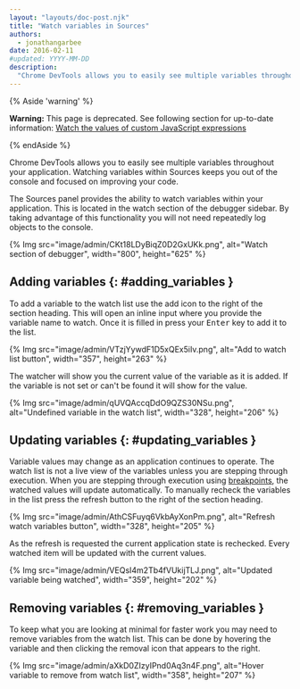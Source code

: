 ```yaml
---
layout: "layouts/doc-post.njk"
title: "Watch variables in Sources"
authors:
  - jonathangarbee
date: 2016-02-11
#updated: YYYY-MM-DD
description:
  "Chrome DevTools allows you to easily see multiple variables throughout your application."
---
```


{% Aside 'warning' %}

**Warning:** This page is deprecated. See following section for up-to-date information: [Watch the
values of custom JavaScript expressions][1]

{% endAside %}

Chrome DevTools allows you to easily see multiple variables throughout your application. Watching
variables within Sources keeps you out of the console and focused on improving your code.

The Sources panel provides the ability to watch variables within your application. This is located
in the watch section of the debugger sidebar. By taking advantage of this functionality you will not
need repeatedly log objects to the console.

{% Img src="image/admin/CKt18LDyBiqZ0D2GxUKk.png", alt="Watch section of debugger", width="800", height="625" %}

## Adding variables {: #adding_variables }

To add a variable to the watch list use the add icon to the right of the section heading. This will
open an inline input where you provide the variable name to watch. Once it is filled in press your
<kbd>Enter</kbd> key to add it to the list.

{% Img src="image/admin/VTzjYywdF1D5xQEx5iIv.png", alt="Add to watch list button", width="357", height="263" %}

The watcher will show you the current value of the variable as it is added. If the variable is not
set or can't be found it will show <Not Available> for the value.

{% Img src="image/admin/qUVQAccqDdO9QZS30NSu.png", alt="Undefined variable in the watch list", width="328", height="206" %}

## Updating variables {: #updating_variables }

Variable values may change as an application continues to operate. The watch list is not a live view
of the variables unless you are stepping through execution. When you are stepping through execution
using [breakpoints][2], the watched values will update automatically. To manually recheck the
variables in the list press the refresh button to the right of the section heading.

{% Img src="image/admin/AthCSFuyq6VkbAyXonPm.png", alt="Refresh watch variables button", width="328", height="205" %}

As the refresh is requested the current application state is rechecked. Every watched item will be
updated with the current values.

{% Img src="image/admin/VEQsI4m2Tb4fVUkijTLJ.png", alt="Updated variable being watched", width="359", height="202" %}

## Removing variables {: #removing_variables }

To keep what you are looking at minimal for faster work you may need to remove variables from the
watch list. This can be done by hovering the variable and then clicking the removal icon that
appears to the right.

{% Img src="image/admin/aXkD0ZIzyIPnd0Aq3n4F.png", alt="Hover variable to remove from watch list", width="358", height="207" %}

[1]: /web/tools/chrome-devtools/javascript/reference#watch
[2]: /web/tools/chrome-devtools/javascript/breakpoints

